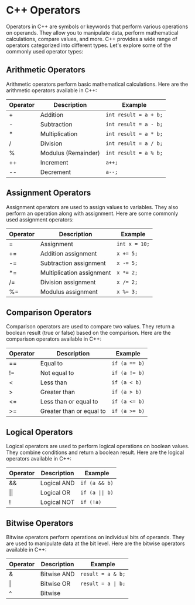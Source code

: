 # C++ Operators

Operators in C++ are symbols or keywords that perform various operations on operands. They allow you to manipulate data, perform mathematical calculations, compare values, and more. C++ provides a wide range of operators categorized into different types. Let's explore some of the commonly used operator types:

## Arithmetic Operators

Arithmetic operators perform basic mathematical calculations. Here are the arithmetic operators available in C++:

| Operator | Description          | Example                 |
|----------|----------------------|-------------------------|
| +        | Addition             | `int result = a + b;`   |
| -        | Subtraction          | `int result = a - b;`   |
| *        | Multiplication       | `int result = a * b;`   |
| /        | Division             | `int result = a / b;`   |
| %        | Modulus (Remainder)  | `int result = a % b;`   |
| ++       | Increment            | `a++;`                  |
| --       | Decrement            | `a--;`                  |

## Assignment Operators

Assignment operators are used to assign values to variables. They also perform an operation along with assignment. Here are some commonly used assignment operators:

| Operator | Description          | Example              |
|----------|----------------------|----------------------|
| =        | Assignment           | `int x = 10;`        |
| +=       | Addition assignment  | `x += 5;`            |
| -=       | Subtraction assignment | `x -= 5;`          |
| *=       | Multiplication assignment | `x *= 2;`        |
| /=       | Division assignment  | `x /= 2;`            |
| %=       | Modulus assignment   | `x %= 3;`            |

## Comparison Operators

Comparison operators are used to compare two values. They return a boolean result (true or false) based on the comparison. Here are the comparison operators available in C++:

| Operator | Description          | Example                 |
|----------|----------------------|-------------------------|
| ==       | Equal to             | `if (a == b)`           |
| !=       | Not equal to         | `if (a != b)`           |
| <        | Less than            | `if (a < b)`            |
| >        | Greater than         | `if (a > b)`            |
| <=       | Less than or equal to | `if (a <= b)`           |
| >=       | Greater than or equal to | `if (a >= b)`         |

## Logical Operators

Logical operators are used to perform logical operations on boolean values. They combine conditions and return a boolean result. Here are the logical operators available in C++:

| Operator | Description          | Example                  |
|----------|----------------------|--------------------------|
| &&       | Logical AND          | `if (a && b)`            |
| \|\|     | Logical OR           | `if (a \|\| b)`          |
| !        | Logical NOT          | `if (!a)`                |

## Bitwise Operators

Bitwise operators perform operations on individual bits of operands. They are used to manipulate data at the bit level. Here are the bitwise operators available in C++:

| Operator | Description          | Example                  |
|----------|----------------------|--------------------------|
| &        | Bitwise AND          | `result = a & b;`        |
| \|       | Bitwise OR           | `result = a \| b;`       |
| ^        | Bitwise
